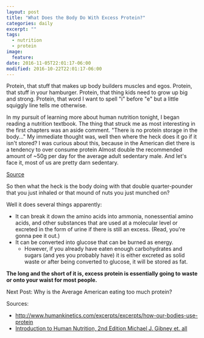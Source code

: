 ```yaml
---
layout: post
title: "What Does the Body Do With Excess Protein?"
categories: daily
excerpt: ""
tags:
  - nutrition
  - protein
image:
  feature:
date: 2016-11-05T22:01:17-06:00
modified: 2016-10-22T22:01:17-06:00
---
```


Protein, that stuff that makes up body builders muscles and egos. Protein, that stuff in your hamburger. Protein, that thing kids need to grow up big and strong. Protein, that word I want to spell "i" before "e" but a little squiggly line tells me otherwise.

In my pursuit of learning more about human nutrition tonight, I began reading a nutrition textbook. The thing that struck me as most interesting in the first chapters was an aside comment. "There is no protein storage in the body..."  My immediate thought was, well then where the heck does it go if it isn't stored? I was curious about this, because in the American diet there is a tendency to over consume protein Almost double the recommended amount of ~50g per day for the average adult sedentary male. And let's face it, most of us are pretty darn sedentary.

[Source](https://www.ars.usda.gov/ARSUserFiles/80400530/pdf/0506/Table_2_NIF_05.pdf)

So then what the heck is the body doing with that double quarter-pounder that you just inhaled or that mound of nuts you just munched on?

Well it does several things apparently:

- It can break it down the amino acids into ammonia, nonessential amino acids, and other substances that are used at a molecular level or excreted in the form of urine if there is still an excess. (Read, you're gonna pee it out.)
- It can be converted into glucose that can be burned as energy.
  - However, if you already have eaten enough carbohydrates and sugars (and yes you probably have) it is either excreted as solid waste or after being converted to glucose, it will be stored as fat.

 **The long and the short of it is, excess protein is essentially going to waste or onto your waist for most people.**

  Next Post: Why is the Average American eating too much protein?

 Sources:
 - http://www.humankinetics.com/excerpts/excerpts/how-our-bodies-use-protein
 - [Introduction to Human Nutrition, 2nd Edition Michael J. Gibney et. all](http://www.wiley.com/WileyCDA/WileyTitle/productCd-EHEP002320.html)
